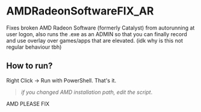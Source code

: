 # AMDRadeonSoftwareFIX_AR
Fixes broken AMD Radeon Software (formerly Catalyst) from autorunning at user logon,
also runs the .exe as an ADMIN so that you can finally record and use overlay over
games/apps that are elevated. (idk why is this not regular behaviour tbh)

## How to run?
Right Click -> Run with PowerShell.
That's it.

> _if you changed AMD installation path, edit the script_.


AMD PLEASE FIX
